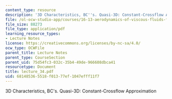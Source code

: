 ```yaml
---
content_type: resource
description: '3D Characteristics, BC''s. Quasi-3D: Constant-Crossflow Approximation'
file: /ol-ocw-studio-app/courses/16-13-aerodynamics-of-viscous-fluids-fall-2003/681485365518f01377ef1047efff11f7_lecture_34.pdf
file_size: 88273
file_type: application/pdf
learning_resource_types:
- Lecture Notes
license: https://creativecommons.org/licenses/by-nc-sa/4.0/
ocw_type: OCWFile
parent_title: Lecture Notes
parent_type: CourseSection
parent_uid: 75d54fc3-032c-35b4-49de-966608dbca41
resourcetype: Document
title: lecture_34.pdf
uid: 68148536-5518-f013-77ef-1047efff11f7
---
```

3D Characteristics, BC's. Quasi-3D: Constant-Crossflow Approximation